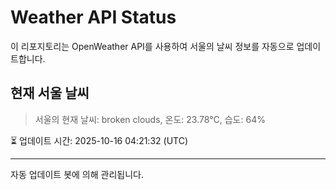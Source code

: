 
# Weather API Status

이 리포지토리는 OpenWeather API를 사용하여 서울의 날씨 정보를 자동으로 업데이트합니다.

## 현재 서울 날씨
> 서울의 현재 날씨: broken clouds, 온도: 23.78°C, 습도: 64%

⏳ 업데이트 시간: 2025-10-16 04:21:32 (UTC)

---
자동 업데이트 봇에 의해 관리됩니다.
